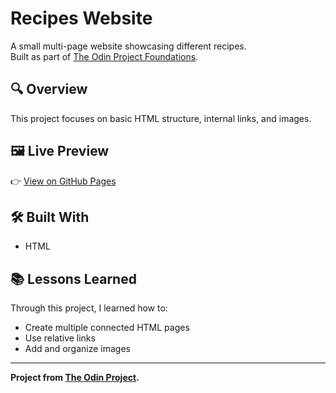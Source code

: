 # Recipes Website
A small multi-page website showcasing different recipes.  
Built as part of [The Odin Project Foundations](https://www.theodinproject.com/paths/foundations/courses/foundations).

## 🔍 Overview
This project focuses on basic HTML structure, internal links, and images.

## 🖼️ Live Preview
👉 [View on GitHub Pages](<img width="1907" height="900" alt="image" src="https://github.com/user-attachments/assets/fb9224a7-3486-41a9-9b86-e2561a2f5a22" />
)
<!-- Replace "your-username" -->

## 🛠️ Built With
- HTML

## 📚 Lessons Learned
Through this project, I learned how to:
- Create multiple connected HTML pages
- Use relative links
- Add and organize images

---
**Project from [The Odin Project](https://www.theodinproject.com/).**

